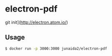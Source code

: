 # electron-pdf

git init](http://electron.atom.io/)

## Usage

```sh
$ docker run -p 3000:3000 junaida2/electron-pdf
```

